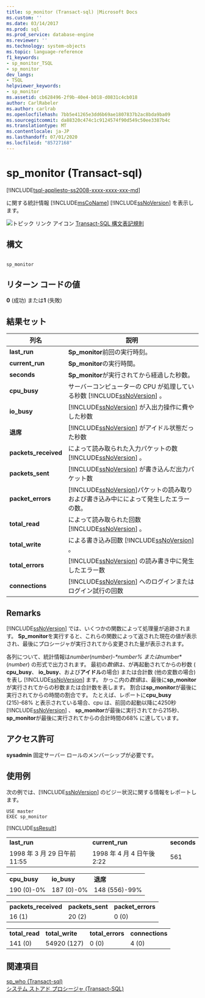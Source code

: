 ```yaml
---
title: sp_monitor (Transact-sql) |Microsoft Docs
ms.custom: ''
ms.date: 03/14/2017
ms.prod: sql
ms.prod_service: database-engine
ms.reviewer: ''
ms.technology: system-objects
ms.topic: language-reference
f1_keywords:
- sp_monitor_TSQL
- sp_monitor
dev_langs:
- TSQL
helpviewer_keywords:
- sp_monitor
ms.assetid: cb628496-2f9b-40e4-b018-d0831c4cb018
author: CarlRabeler
ms.author: carlrab
ms.openlocfilehash: 7bb5e41265e3dd6b69ae1807837b2ac8bda9ba09
ms.sourcegitcommit: da88320c474c1c9124574f90d549c50ee3387b4c
ms.translationtype: MT
ms.contentlocale: ja-JP
ms.lasthandoff: 07/01/2020
ms.locfileid: "85727168"
---
```

# <a name="sp_monitor-transact-sql"></a>sp_monitor (Transact-sql)
[!INCLUDE[tsql-appliesto-ss2008-xxxx-xxxx-xxx-md](../../includes/applies-to-version/sqlserver.md)]

  に関する統計情報 [!INCLUDE[msCoName](../../includes/msconame-md.md)] [!INCLUDE[ssNoVersion](../../includes/ssnoversion-md.md)] を表示します。  
  
 ![トピック リンク アイコン](../../database-engine/configure-windows/media/topic-link.gif "トピック リンク アイコン") [Transact-SQL 構文表記規則](../../t-sql/language-elements/transact-sql-syntax-conventions-transact-sql.md)  
  
## <a name="syntax"></a>構文  
  
```  
  
sp_monitor  
```  
  
## <a name="return-code-values"></a>リターン コードの値  
 **0** (成功) または**1** (失敗)  
  
## <a name="result-sets"></a>結果セット  
  
|列名|説明|  
|-----------------|-----------------|  
|**last_run**|**Sp_monitor**前回の実行時刻。|  
|**current_run**|**Sp_monitor**の実行時間。|  
|**seconds**|**Sp_monitor**が実行されてから経過した秒数。|  
|**cpu_busy**|サーバーコンピューターの CPU が処理している秒数 [!INCLUDE[ssNoVersion](../../includes/ssnoversion-md.md)] 。|  
|**io_busy**|[!INCLUDE[ssNoVersion](../../includes/ssnoversion-md.md)] が入出力操作に費やした秒数|  
|**退席**|[!INCLUDE[ssNoVersion](../../includes/ssnoversion-md.md)] がアイドル状態だった秒数|  
|**packets_received**|によって読み取られた入力パケットの数 [!INCLUDE[ssNoVersion](../../includes/ssnoversion-md.md)] 。|  
|**packets_sent**|[!INCLUDE[ssNoVersion](../../includes/ssnoversion-md.md)] が書き込んだ出力パケット数|  
|**packet_errors**|[!INCLUDE[ssNoVersion](../../includes/ssnoversion-md.md)]パケットの読み取りおよび書き込み中にによって発生したエラーの数。|  
|**total_read**|によって読み取られた回数 [!INCLUDE[ssNoVersion](../../includes/ssnoversion-md.md)] 。|  
|**total_write**|による書き込み回数 [!INCLUDE[ssNoVersion](../../includes/ssnoversion-md.md)] 。|  
|**total_errors**|[!INCLUDE[ssNoVersion](../../includes/ssnoversion-md.md)] の読み書き中に発生したエラー数|  
|**connections**|[!INCLUDE[ssNoVersion](../../includes/ssnoversion-md.md)] へのログインまたはログイン試行の回数|  
  
## <a name="remarks"></a>Remarks  
 [!INCLUDE[ssNoVersion](../../includes/ssnoversion-md.md)] では、いくつかの関数によって処理量が追跡されます。 **Sp_monitor**を実行すると、これらの関数によって返された現在の値が表示され、最後にプロシージャが実行されてから変更された量が表示されます。  
  
 各列について、統計情報は*number*(*number)-**number*% または*number*(*number*) の形式で出力されます。 最初の*数値*は、が再起動されてからの秒数 ( **cpu_busy**、 **io_busy**、および**アイドル**の場合) または合計数 (他の変数の場合) を表し [!INCLUDE[ssNoVersion](../../includes/ssnoversion-md.md)] ます。 かっこ内の*数値*は、最後に**sp_monitor**が実行されてからの秒数または合計数を表します。 割合は**sp_monitor**が最後に実行されてからの時間の割合です。 たとえば、レポートに**cpu_busy** (215)-68% と表示されている場合、cpu は、前回の起動以降に4250秒 [!INCLUDE[ssNoVersion](../../includes/ssnoversion-md.md)] 、 **sp_monitor**が最後に実行されてから215秒、 **sp_monitor**が最後に実行されてからの合計時間の68% に達しています。  
  
## <a name="permissions"></a>アクセス許可  
 **sysadmin** 固定サーバー ロールのメンバーシップが必要です。  
  
## <a name="examples"></a>使用例  
 次の例では、[!INCLUDE[ssNoVersion](../../includes/ssnoversion-md.md)] のビジー状況に関する情報をレポートします。  
  
```  
USE master  
EXEC sp_monitor  
```  
  
 [!INCLUDE[ssResult](../../includes/ssresult-md.md)]  
  
||||  
|-|-|-|  
|**last_run**|**current_run**|**seconds**|  
|1998 年 3 月 29 日午前 11:55|1998 年 4 月 4 日午後 2:22|561|  
  
||||  
|-|-|-|  
|**cpu_busy**|**io_busy**|**退席**|  
|190 (0)-0%|187 (0)-0%|148 (556)-99%|  
  
||||  
|-|-|-|  
|**packets_received**|**packets_sent**|**packet_errors**|  
|16 (1)|20 (2)|0 (0)|  
  
|||||  
|-|-|-|-|  
|**total_read**|**total_write**|**total_errors**|**connections**|  
|141 (0)|54920 (127)|0 (0)|4 (0)|  
  
## <a name="see-also"></a>関連項目  
 [sp_who &#40;Transact-sql&#41;](../../relational-databases/system-stored-procedures/sp-who-transact-sql.md)   
 [システム ストアド プロシージャ &#40;Transact-SQL&#41;](../../relational-databases/system-stored-procedures/system-stored-procedures-transact-sql.md)  
  
  
